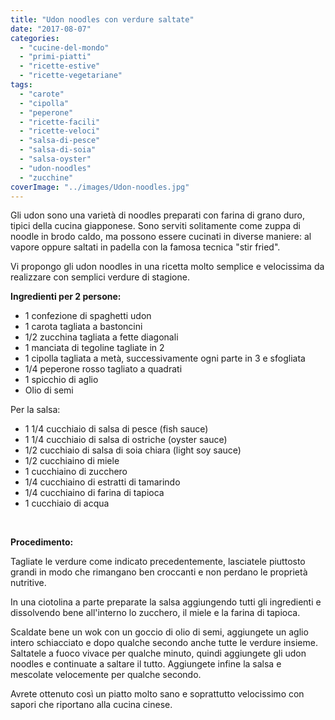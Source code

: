 ```yaml
---
title: "Udon noodles con verdure saltate"
date: "2017-08-07"
categories: 
  - "cucine-del-mondo"
  - "primi-piatti"
  - "ricette-estive"
  - "ricette-vegetariane"
tags: 
  - "carote"
  - "cipolla"
  - "peperone"
  - "ricette-facili"
  - "ricette-veloci"
  - "salsa-di-pesce"
  - "salsa-di-soia"
  - "salsa-oyster"
  - "udon-noodles"
  - "zucchine"
coverImage: "../images/Udon-noodles.jpg"
---
```


Gli udon sono una varietà di noodles preparati con farina di grano duro, tipici della cucina giapponese. Sono serviti solitamente come zuppa di noodle in brodo caldo, ma possono essere cucinati in diverse maniere: al vapore oppure saltati in padella con la famosa tecnica "stir fried".

Vi propongo gli udon noodles in una ricetta molto semplice e velocissima da realizzare con semplici verdure di stagione.

**Ingredienti per 2 persone:**

- 1 confezione di spaghetti udon
- 1 carota tagliata a bastoncini
- 1/2 zucchina tagliata a fette diagonali
- 1 manciata di tegoline tagliate in 2
- 1 cipolla tagliata a metà, successivamente ogni parte in 3 e sfogliata
- 1/4 peperone rosso tagliato a quadrati
- 1 spicchio di aglio
- Olio di semi

Per la salsa:

- 1 1/4 cucchiaio di salsa di pesce (fish sauce)
- 1 1/4 cucchiaio di salsa di ostriche (oyster sauce)
- 1/2 cucchiaio di salsa di soia chiara (light soy sauce)
- 1/2 cucchiaino di miele
- 1 cucchiaino di zucchero
- 1/4 cucchiaino di estratti di tamarindo
- 1/4 cucchiaino di farina di tapioca
- 1 cucchiaio di acqua

 

**Procedimento:**

Tagliate le verdure come indicato precedentemente, lasciatele piuttosto grandi in modo che rimangano ben croccanti e non perdano le proprietà nutritive.

In una ciotolina a parte preparate la salsa aggiungendo tutti gli ingredienti e dissolvendo bene all'interno lo zucchero, il miele e la farina di tapioca.

Scaldate bene un wok con un goccio di olio di semi, aggiungete un aglio intero schiacciato e dopo qualche secondo anche tutte le verdure insieme. Saltatele a fuoco vivace per qualche minuto, quindi aggiungete gli udon noodles e continuate a saltare il tutto. Aggiungete infine la salsa e mescolate velocemente per qualche secondo.

Avrete ottenuto così un piatto molto sano e soprattutto velocissimo con sapori che riportano alla cucina cinese.
